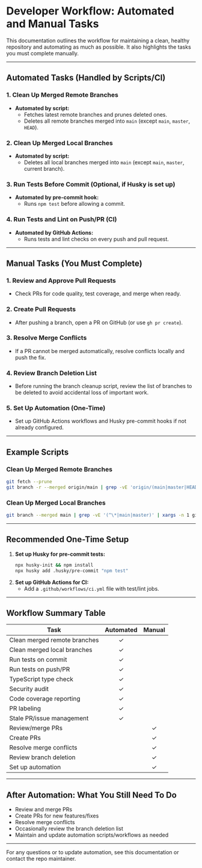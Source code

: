 # Developer Workflow: Automated and Manual Tasks

This documentation outlines the workflow for maintaining a clean, healthy repository and automating as much as possible. It also highlights the tasks you must complete manually.

---

## Automated Tasks (Handled by Scripts/CI)

### 1. Clean Up Merged Remote Branches
- **Automated by script:**
  - Fetches latest remote branches and prunes deleted ones.
  - Deletes all remote branches merged into `main` (except `main`, `master`, `HEAD`).

### 2. Clean Up Merged Local Branches
- **Automated by script:**
  - Deletes all local branches merged into `main` (except `main`, `master`, current branch).

### 3. Run Tests Before Commit (Optional, if Husky is set up)
- **Automated by pre-commit hook:**
  - Runs `npm test` before allowing a commit.

### 4. Run Tests and Lint on Push/PR (CI)
- **Automated by GitHub Actions:**
  - Runs tests and lint checks on every push and pull request.

---

## Manual Tasks (You Must Complete)

### 1. Review and Approve Pull Requests
- Check PRs for code quality, test coverage, and merge when ready.

### 2. Create Pull Requests
- After pushing a branch, open a PR on GitHub (or use `gh pr create`).

### 3. Resolve Merge Conflicts
- If a PR cannot be merged automatically, resolve conflicts locally and push the fix.

### 4. Review Branch Deletion List
- Before running the branch cleanup script, review the list of branches to be deleted to avoid accidental loss of important work.

### 5. Set Up Automation (One-Time)
- Set up GitHub Actions workflows and Husky pre-commit hooks if not already configured.

---

## Example Scripts

### Clean Up Merged Remote Branches
```bash
git fetch --prune
git branch -r --merged origin/main | grep -vE 'origin/(main|master|HEAD)' | sed 's/origin\///' | xargs -n 1 git push origin --delete
```

### Clean Up Merged Local Branches
```bash
git branch --merged main | grep -vE '(^\*|main|master)' | xargs -n 1 git branch -d
```

---

## Recommended One-Time Setup

1. **Set up Husky for pre-commit tests:**
   ```bash
   npx husky-init && npm install
   npx husky add .husky/pre-commit "npm test"
   ```
2. **Set up GitHub Actions for CI:**
   - Add a `.github/workflows/ci.yml` file with test/lint jobs.

---

## Workflow Summary Table

| Task                        | Automated | Manual |
|-----------------------------|:---------:|:------:|
| Clean merged remote branches|     ✓     |        |
| Clean merged local branches |     ✓     |        |
| Run tests on commit         |     ✓     |        |
| Run tests on push/PR        |     ✓     |        |
| TypeScript type check       |     ✓     |        |
| Security audit              |     ✓     |        |
| Code coverage reporting     |     ✓     |        |
| PR labeling                 |     ✓     |        |
| Stale PR/issue management   |     ✓     |        |
| Review/merge PRs            |           |   ✓    |
| Create PRs                  |           |   ✓    |
| Resolve merge conflicts     |           |   ✓    |
| Review branch deletion      |           |   ✓    |
| Set up automation           |           |   ✓    |

---

## After Automation: What You Still Need To Do
- Review and merge PRs
- Create PRs for new features/fixes
- Resolve merge conflicts
- Occasionally review the branch deletion list
- Maintain and update automation scripts/workflows as needed

---

For any questions or to update automation, see this documentation or contact the repo maintainer.
